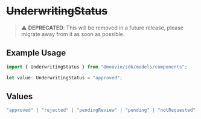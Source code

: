 # ~~UnderwritingStatus~~

> :warning: **DEPRECATED**: This will be removed in a future release, please migrate away from it as soon as possible.

## Example Usage

```typescript
import { UnderwritingStatus } from "@moovio/sdk/models/components";

let value: UnderwritingStatus = "approved";
```

## Values

```typescript
"approved" | "rejected" | "pendingReview" | "pending" | "notRequested"
```